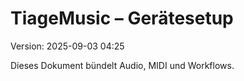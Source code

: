 # TiageMusic – Gerätesetup

Version: 2025-09-03 04:25

Dieses Dokument bündelt Audio, MIDI und Workflows.
